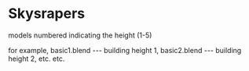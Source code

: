 # Skysrapers

models numbered indicating the height (1-5)

for example, basic1.blend --- building height 1,
             basic2.blend --- building height 2,
             etc.
             etc.
